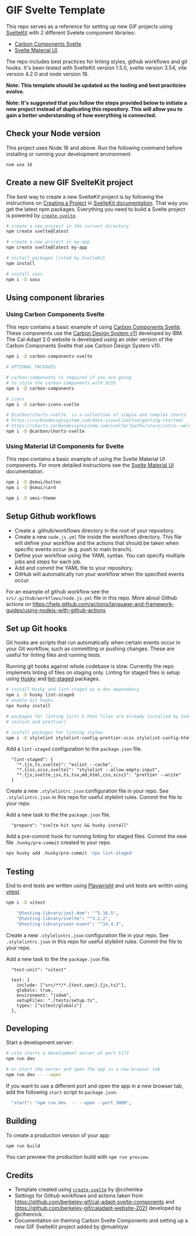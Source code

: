 # GIF Svelte Template

This repo serves as a reference for setting up new GIF projects using [SvelteKit](https://kit.svelte.dev/) with 2 different Svelete component libraries:
- [Carbon Components Svelte](https://carbon-components-svelte.onrender.com/)
- [Svelte Material UI](https://sveltematerialui.com/). 

The repo includes best practices for linting styles, github workflows and git hooks. It's been tested with SvelteKit version 1.5.0, svelte version 3.54, vite version 4.2.0 and node version 18.

**Note: This template should be updated as the tooling and best practicies evolve.**

**Note: It's suggested that you follow the steps provided below to initiate a new project instead of duplicating this repository. This will allow you to gain a better understanding of how everything is connected.**

## Check your Node version

This project uses Node 16 and above. Run the following command before installing or running your development environment:

```
nvm use 16
```

## Create a new GIF SvelteKit project

The best way to create a new SvelteKit project is by following the instructions on [Creating a Project](https://kit.svelte.dev/docs/creating-a-project) in [SvelteKit documentation](https://kit.svelte.dev/docs/introduction). That way you get the latest npm packages. Everything you need to build a Svelte project is powered by [`create-svelte`](https://github.com/sveltejs/kit/tree/master/packages/create-svelte).

```bash
# create a new project in the current directory
npm create svelte@latest

# create a new project in my-app
npm create svelte@latest my-app

# install packages listed by SvelteKit
npm install

# install sass
npm i -D sass
```

## Using component libraries

### Using Carbon Components Svelte

This repo contains a basic example of using [Carbon Components Svelte](https://carbon-components-svelte.onrender.com/). These components use the [Carbon Design System v11](https://www.carbondesignsystem.com/) developed by IBM. The Cal-Adapt 2.0 website is developed using an older version of the Carbon Components Svelte that use Carbon Design System v10.


```bash
npm i -D carbon-components-svelte

# OPTIONAL PACKAGES

# carbon-components is required if you are going
# to style the carbon components with SCSS
npm i -D carbon-components

# icons
npm i -D carbon-icons-svelte

# @carbon/charts-svelte  is a collection of simple and complex charts
# https://carbondesignsystem.com/data-visualization/getting-started/
# https://charts.carbondesignsystem.com/svelte/?path=/story/intro--welcome
npm i -D @carbon/charts-svelte
```

### Using Material UI Components for Svelte

This repo contains a basic example of using the Svelte Material UI components. For more detailed instructions see the [Svelte Material UI](https://sveltematerialui.com/SVELTEKIT.md) documentation.

```bash
npm i -D @smui/button
npm i -D @smui/card

npm i -D smui-theme
```

## Setup Github workflows

- Create a .github/workflows directory in the root of your repository.
- Create a new `node.js.yml` file inside the workflows directory. This file will define your workflow and the actions that should be taken when specific events occur (e.g. push to main branch).
- Define your workflow using the YAML syntax. You can specify multiple jobs and steps for each job.
- Add and commit the YAML file to your repository.
- GitHub will automatically run your workflow when the specified events occur.

For an example of github workflow see the `src/.github/workflows/node.js.yml` file in this repo. More about Github actions on https://help.github.com/actions/language-and-framework-guides/using-nodejs-with-github-actions

## Set up Git hooks

Git hooks are scripts that run automatically when certain events occur in your Git workflow, such as committing or pushing changes. These are useful for linting files and running tests.

Running git hooks against whole codebase is slow. Currently the repo implemets linting of files on staging only. Linting for staged files is setup using [Husky](https://typicode.github.io/husky/#/) and [lint-staged](https://github.com/okonet/lint-staged) packages.

```bash
# install Husky and lint-staged as a dev dependency
npm i -D husky lint-staged
# enable Git hooks
npx husky install

# packages for linting js/ts & html files are already installed by SvelteKit
# (eslint and prettier)

# install packages for linting styles
npm i -D stylelint stylelint-config-prettier-scss stylelint-config-html stylelint-config-carbon --force

```

Add a `lint-staged` configuration to the `package.json` file.

```
  "lint-staged": {
    "*.{js,ts,svelte}": "eslint --cache",
    "*.{css,scss,svelte}": "stylelint --allow-empty-input",
    "*.{js,svelte,jsx,ts,tsx,md,html,css,scss}": "prettier --write"
  }
```

Create a new `.stylelintrc.json` configuration file in your repo. See `.stylelintrc.json` in this repo for useful stylelint rules. Commit the file to your repo.

Add a new task to the the `package.json` file.

```
  "prepare": "svelte-kit sync && husky install"
```

Add a pre-commit hook for running linting for staged files. Commit the new file `.husky/pre-commit` created to your repo.

```bash
npx husky add .husky/pre-commit 'npx lint-staged'

```

## Testing

End to end tests are written using [Playwright]() and unit tests are writtin using [vitest]().

```bash
npm i -D vitest

    "@testing-library/jest-dom": "^5.16.5",
    "@testing-library/svelte": "^3.2.2",
    "@testing-library/user-event": "^14.4.3",
```

Create a new `.stylelintrc.json` configuration file in your repo. See `.stylelintrc.json` in this repo for useful stylelint rules. Commit the file to your repo.

Add a new task to the the `package.json` file.

```
  "test:unit": "vitest"
```

```
  test: {
    include: ["src/**/*.{test,spec}.{js,ts}"],
    globals: true,
    environment: "jsdom",
    setupFiles: "./tests/setup.ts",
    types: ["vitest/globals"]
  },
```

## Developing

Start a development server:

```bash
# vite starts a development server at port 5173
npm run dev

# or start the server and open the app in a new browser tab
npm run dev -- --open
```

If you want to use a different port and open the app in a new browser tab, add the following `start` script to `package.json`.

```bash
  "start": "npm run dev  -- --open --port 3000",
```

## Building

To create a production version of your app:

```bash
npm run build
```

You can preview the production build with `npm run preview`.


## Credits
- Template created using [`create-svelte`](https://github.com/sveltejs/kit/tree/master/packages/create-svelte) by @cohenlea
- Settings for Github workflows and actions taken from https://github.com/berkeley-gif/cal-adapt-svelte-components and https://github.com/berkeley-gif/caladapt-website-2021 developed by @clhenrick.
- Documentation on theming Carbon Svelte Components and setting up a new GIF SvelteKit project added by @mukhtyar
